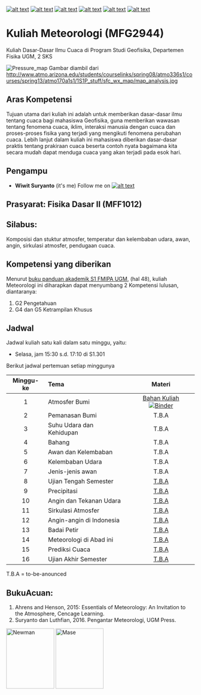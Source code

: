 [![alt text][1.1]][1]
[![alt text][2.1]][2]
[![alt text][3.1]][3]
[![alt text][4.1]][4]
[![alt text][5.1]][5]
[![alt text][6.1]][6]

[1.1]: http://i.imgur.com/tXSoThF.png (twitter icon with padding)
[2.1]: http://i.imgur.com/P3YfQoD.png (facebook icon with padding)
[3.1]: http://i.imgur.com/yCsTjba.png (google plus icon with padding)
[4.1]: http://i.imgur.com/YckIOms.png (tumblr icon with padding)
[5.1]: http://i.imgur.com/1AGmwO3.png (dribbble icon with padding)
[6.1]: http://i.imgur.com/0o48UoR.png (github icon with padding)

# Kuliah Meteorologi (MFG2944)
Kuliah Dasar-Dasar Ilmu Cuaca di Program Studi Geofisika, Departemen Fisika UGM, 2 SKS

![Pressure_map](http://www.atmo.arizona.edu/students/courselinks/spring08/atmo336s1/courses/spring13/atmo170a1s1/1S1P_stuff/sfc_wx_map/map_analysis.jpg)
Gambar diambil dari http://www.atmo.arizona.edu/students/courselinks/spring08/atmo336s1/courses/spring13/atmo170a1s1/1S1P_stuff/sfc_wx_map/map_analysis.jpg
## Aras Kompetensi
Tujuan utama dari kuliah ini adalah untuk memberikan dasar-dasar ilmu tentang cuaca bagi mahasiswa Geofisika, guna memberikan wawasan tentang fenomena cuaca, iklim, interaksi manusia dengan cuaca dan proses-proses fisika yang terjadi yang mengikuti fenomena perubahan cuaca. Lebih lanjut dalam kuliah ini mahasiswa diberikan dasar-dasar praktis tentang prakiraan cuaca beserta contoh nyata bagaimana kita secara mudah dapat menduga cuaca yang akan terjadi pada esok hari.

## Pengampu
- **Wiwit Suryanto** (it's me)
Follow me on [![alt text][1.1]][1]

## Prasyarat: Fisika Dasar II (MFF1012)
## **Silabus**: 
Komposisi dan stuktur atmosfer, temperatur dan kelembaban udara, awan, angin, sirkulasi atmosfer, pendugaan cuaca.

## Kompetensi yang diberikan

Menurut [buku panduan akademik S1 FMIPA UGM](http://mipa.ugm.ac.id/file/kurikulum-s1-s2-dan-s3/), (hal 48), kuliah Meteorologi ini diharapkan dapat menyumbang 2 Kompetensi lulusan, diantaranya:
1. G2 Pengetahuan
2. G4 dan G5 Ketrampilan Khusus


## Jadwal

Jadwal kuliah satu kali dalam satu minggu, yaitu:
- Selasa, jam 15:30 s.d. 17:10 di S1.301

Berikut jadwal pertemuan setiap minggunya

| Minggu-ke | Tema                                 | Materi |
|:------:|:-------------------------------------|:-------:|
| 1     | Atmosfer Bumi | [Bahan Kuliah](https://nbviewer.jupyter.org/github/maswiet/Kuliah_Meteorologi/blob/master/Atmosfer.ipynb) [![Binder](https://mybinder.org/badge_logo.svg)](https://mybinder.org/v2/gh/maswiet/Kuliah_Meteorologi/master?filepath=Atmosfer.ipynb) |
| 2     | Pemanasan Bumi | T.B.A |
| 3    | Suhu Udara dan Kehidupan | T.B.A |
| 4     | Bahang | T.B.A |
| 5     | Awan dan Kelembaban | T.B.A |
| 6     | Kelembaban Udara | T.B.A |
| 7     | Jenis-jenis awan |  T.B.A |
| 8     | Ujian Tengah Semester | [T.B.A](#) |
| 9     | Precipitasi| [T.B.A](#) |
| 10     | Angin dan Tekanan Udara | [T.B.A](#) |
| 11     | Sirkulasi Atmosfer | [T.B.A](#) |
| 12     | Angin-angin di Indonesia | [T.B.A](#) |
| 13     | Badai Petir | [T.B.A](#) |
| 14     | Meteorologi di Abad ini | [T.B.A](#) |
| 15     | Prediksi Cuaca | [T.B.A](#) |
| 16     | Ujian Akhir Semester | [T.B.A](#) |

T.B.A = to-be-anounced 


## BukuAcuan:
1. Ahrens and Henson, 2015: Essentials of Meteorology: An Invitation to the Atmosphere, Cencage Learning.
2. Suryanto dan Luthfian, 2016. Pengantar Meteorologi, UGM Press.


<img src="https://images-na.ssl-images-amazon.com/images/I/41K-QKTh1dL._SX389_BO1,204,203,200_.jpg" width=128px height=161px alt='Newman'> <img src="https://ecs7.tokopedia.net/img/product-1/2018/8/20/4785186/4785186_c7275fe4-e357-497d-b0a6-55cc352fce24_512_653.png" width=128px height=161px alt='Mase'>

 [1]: http://www.twitter.com/maswiet
 [2]: http://www.facebook.com/mas.wiet.52
 [3]: https://plus.google.com/#
 [4]: http://#
 [5]: http://dribbble.com/#
 [6]: http://www.github.com/maswiet
